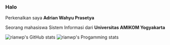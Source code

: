 ### Halo
Perkenalkan saya **Adrian Wahyu Prasetya**

Seorang mahasiswa Sistem Informasi dari **Universitas AMIKOM Yogyakarta**

![rianwp's GitHub stats](https://github-readme-stats-eight-theta.vercel.app/api?username=rianwp&show_icons=true&theme=light&include_all_commits=true&count_private=true)
![rianwp's Progamming stats](https://github-readme-stats-eight-theta.vercel.app/api/top-langs/?username=rianwp&layout=compact&langs_count=8&theme=light)
